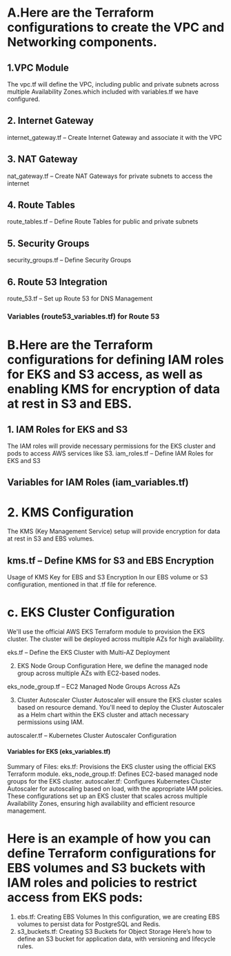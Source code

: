 # A.Here are the Terraform configurations to create the VPC and Networking components.
## 1.VPC Module

The vpc.tf will define the VPC, including public and private subnets across multiple Availability Zones.which included with variables.tf we have configured.

## 2. Internet Gateway

internet_gateway.tf – Create Internet Gateway and associate it with the VPC

## 3. NAT Gateway

nat_gateway.tf – Create NAT Gateways for private subnets to access the internet

## 4. Route Tables
route_tables.tf – Define Route Tables for public and private subnets

## 5. Security Groups

security_groups.tf – Define Security Groups

## 6. Route 53 Integration
route_53.tf – Set up Route 53 for DNS Management
###  Variables (route53_variables.tf) for Route 53


# B.Here are the Terraform configurations for defining IAM roles for EKS and S3 access, as well as enabling KMS for encryption of data at rest in S3 and EBS.

## 1. IAM Roles for EKS and S3
The IAM roles will provide necessary permissions for the EKS cluster and pods to access AWS services like S3.
iam_roles.tf – Define IAM Roles for EKS and S3

## Variables for IAM Roles (iam_variables.tf)

# 2. KMS Configuration
The KMS (Key Management Service) setup will provide encryption for data at rest in S3 and EBS volumes.
## kms.tf – Define KMS for S3 and EBS Encryption
Usage of KMS Key for EBS and S3 Encryption
In our EBS volume or S3 configuration, mentioned in that .tf file for reference.

# c. EKS Cluster Configuration
We'll use the official AWS EKS Terraform module to provision the EKS cluster. The cluster will be deployed across multiple AZs for high availability.

eks.tf – Define the EKS Cluster with Multi-AZ Deployment

2. EKS Node Group Configuration
Here, we define the managed node group across multiple AZs with EC2-based nodes.

eks_node_group.tf – EC2 Managed Node Groups Across AZs

3. Cluster Autoscaler
Cluster Autoscaler will ensure the EKS cluster scales based on resource demand. You'll need to deploy the Cluster Autoscaler as a Helm chart within the EKS cluster and attach necessary permissions using IAM.

autoscaler.tf – Kubernetes Cluster Autoscaler Configuration

#### Variables for EKS (eks_variables.tf)
Summary of Files:
eks.tf: Provisions the EKS cluster using the official EKS Terraform module.
eks_node_group.tf: Defines EC2-based managed node groups for the EKS cluster.
autoscaler.tf: Configures Kubernetes Cluster Autoscaler for autoscaling based on load, with the appropriate IAM policies.
These configurations set up an EKS cluster that scales across multiple Availability Zones, ensuring high availability and efficient resource management.

# Here is an example of how you can define Terraform configurations for EBS volumes and S3 buckets with IAM roles and policies to restrict access from EKS pods:

1. ebs.tf: Creating EBS Volumes
In this configuration, we are creating EBS volumes to persist data for PostgreSQL and Redis.
2. s3_buckets.tf: Creating S3 Buckets for Object Storage
Here’s how to define an S3 bucket for application data, with versioning and lifecycle rules.


